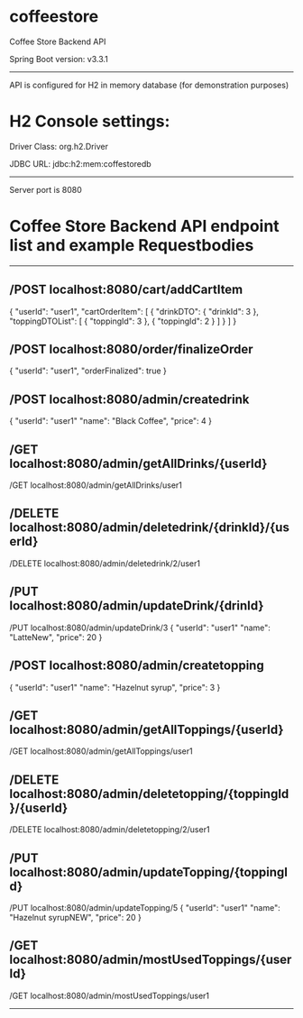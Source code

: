 # coffeestore
Coffee Store Backend API

Spring Boot version: v3.3.1
***

API is configured for H2 in memory database (for demonstration purposes)

# H2 Console settings:

Driver Class: org.h2.Driver

JDBC URL: jdbc:h2:mem:coffestoredb

******************************************************************

Server port is 8080

# Coffee Store Backend API endpoint list and example Requestbodies
******************************************************************

/POST localhost:8080/cart/addCartItem
-------------------------------------

{
"userId": "user1",
"cartOrderItem": [
{
"drinkDTO": {
"drinkId": 3
},
"toppingDTOList": [
{
"toppingId": 3
},
{
"toppingId": 2
}
]
}
]
}

/POST localhost:8080/order/finalizeOrder
----------------------------------------

{
"userId": "user1",
"orderFinalized": true
}


/POST localhost:8080/admin/createdrink
--------------------------------------
{
"userId": "user1"
"name": "Black Coffee",
"price": 4
}


/GET localhost:8080/admin/getAllDrinks/{userId}
--------------------------------------
/GET localhost:8080/admin/getAllDrinks/user1


/DELETE localhost:8080/admin/deletedrink/{drinkId}/{userId}
--------------------------------------------------
/DELETE localhost:8080/admin/deletedrink/2/user1


/PUT localhost:8080/admin/updateDrink/{drinId}
----------------------------------------------
/PUT localhost:8080/admin/updateDrink/3
{
"userId": "user1"
"name": "LatteNew",
"price": 20
}


/POST localhost:8080/admin/createtopping
----------------------------------------
{
"userId": "user1"
"name": "Hazelnut syrup",
"price": 3
}


/GET localhost:8080/admin/getAllToppings/{userId}
-------------------------------------------------
/GET localhost:8080/admin/getAllToppings/user1


/DELETE localhost:8080/admin/deletetopping/{toppingId}/{userId}
------------------------------------------------------
/DELETE localhost:8080/admin/deletetopping/2/user1


/PUT localhost:8080/admin/updateTopping/{toppingId}
-----------------------------------------
/PUT localhost:8080/admin/updateTopping/5
{
"userId": "user1"
"name": "Hazelnut syrupNEW",
"price": 20
}


/GET localhost:8080/admin/mostUsedToppings/{userId}
---------------------------------------------------
/GET localhost:8080/admin/mostUsedToppings/user1

****************************************************************
